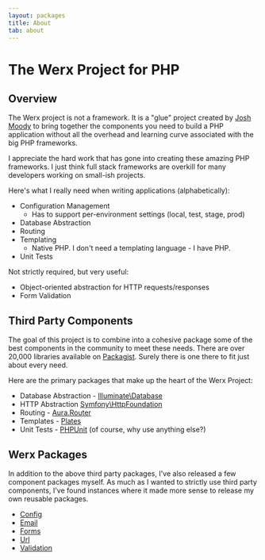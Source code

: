 ```yaml
---
layout: packages
title: About
tab: about
---
```


# The Werx Project for PHP

## Overview

The Werx project is not a framework. It is a "glue" project created by [Josh Moody](http://www.joshmoody.com) to bring together the components
you need to build a PHP application without all the overhead and learning curve associated with the big PHP frameworks.

I appreciate the hard work that has gone into creating these amazing PHP frameworks. I just think full stack frameworks
are overkill for many developers working on small-ish projects.

Here's what I really need when writing applications (alphabetically):

- Configuration Management
	- Has to support per-environment settings (local, test, stage, prod)
- Database Abstraction
- Routing
- Templating
	- Native PHP. I don't need a templating language - I have PHP.
- Unit Tests

Not strictly required, but very useful:

- Object-oriented abstraction for HTTP requests/responses
- Form Validation

## Third Party Components

The goal of this project is to combine into a cohesive package some of the best components in the community to meet these needs.
There are over 20,000 libraries available on [Packagist](https://packagist.org/). Surely there is one there to fit just about every need.

Here are the primary packages that make up the heart of the Werx Project:

- Database Abstraction - [Illuminate\Database](https://github.com/illuminate/database)
- HTTP Abstraction [Symfony\HttpFoundation](https://github.com/symfony/HttpFoundation)
- Routing - [Aura.Router](https://github.com/auraphp/Aura.Router)
- Templates - [Plates](http://platesphp.com/)
- Unit Tests - [PHPUnit](https://github.com/sebastianbergmann/phpunit) (of course, why use anything else?)

## Werx Packages

In addition to the above third party packages, I've also released a few component packages myself. As much as I wanted
to strictly use third party components, I've found instances where it made more sense to release my own reusable packages.

<ul>
    <li><a href="/packages/config/">Config</a></li>
    <li><a href="/packages/email/">Email</a></li>
    <li><a href="/packages/forms/">Forms</a></li>
    <li><a href="/packages/url/">Url</a></li>
    <li><a href="/packages/validation/">Validation</a></li>
</ul>
